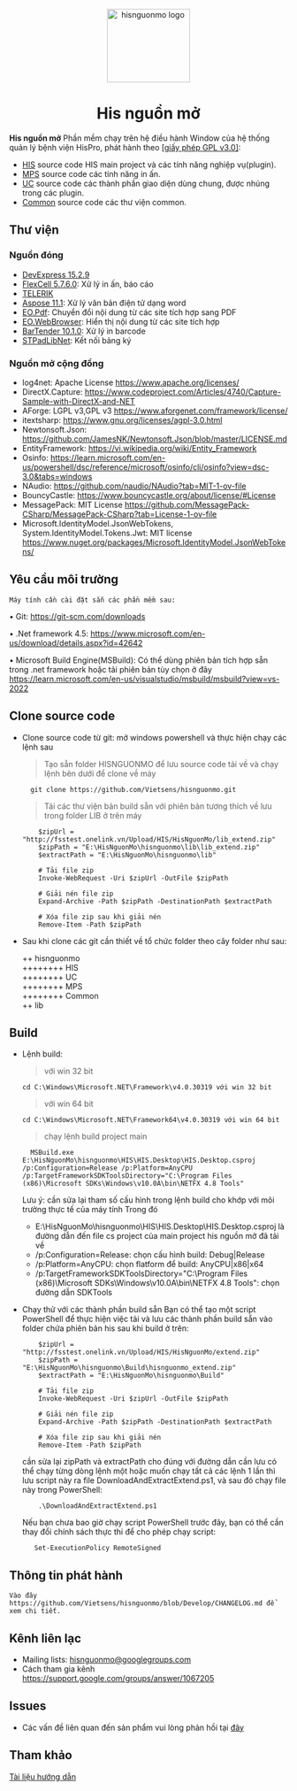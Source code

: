 <!-- markdownlint-disable-next-line -->
<p align="center">
  <a href="https://nguonmo.benhvienthongminh.vn/ords/f?p=106:1:9302229919244:::::" rel="noopener" target="_blank"><img width="150" height="133" src="https://nguonmo.benhvienthongminh.vn/i/apex_ui/img/favicons/hispro/hispro-180.png" alt="hisnguonmo logo"></a>
</p>

<h1 align="center">His nguồn mở</h1>

**His nguồn mở** Phần mềm chạy trên hệ điều hành Window của hệ thống quản lý bệnh viện HisPro, phát hành theo [[giấy phép GPL v3.0]](https://github.com/Vietsens/hisnguonmo?tab=GPL-3.0-1-ov-file):

- [HIS](https://github.com/Vietsens/hisnguonmo/tree/Develop/HIS) source code HIS main project và các tính năng nghiệp vụ(plugin).  
- [MPS](https://github.com/Vietsens/hisnguonmo/tree/Develop/MPS) source code các tính năng in ấn.  
- [UC](https://github.com/Vietsens/hisnguonmo/tree/Develop/UC) source code các thành phần giao diện dùng chung, được nhúng trong các plugin.  
- [Common](https://github.com/Vietsens/hisnguonmo/tree/Develop/Common) source code các thư viện common.  


## Thư viện

### Nguồn đóng
- [DevExpress 15.2.9](https://www.devexpress.com/ "DevExpress 15.2.9")	
- [FlexCell 5.7.6.0](https://www.tmssoftware.com/site/flexcelnet.asp "FlexCell 5.7.6.0"): Xử lý in ấn, báo cáo
- [TELERIK](https://www.telerik.com/ "Telerik UI for WinForms 2019.3.1022")	
- [Aspose 11.1](https://www.nuget.org/packages/Aspose.Words/11.1.0 "Aspose 11.1"): Xử lý văn bản điện tử dạng word
- [EO.Pdf](https://www.nuget.org/packages/EO.Pdf/20.3.34 "EO.Pdf"): Chuyển đổi nội dung từ các site tích hợp sang PDF
- [EO.WebBrowser](https://www.nuget.org/packages/EO.WebBrowser/20.3.34 "EO.WebBrowser"): Hiển thị nội dung từ các site tích hợp
- [BarTender 10.1.0](https://sonamin.com/blogs/download-phan-mem-driver/tai-bartender "EO.WebBrowser"): Xử lý in barcode
- [STPadLibNet](https://en.signotec.com/portal/seiten/signopad-api-device-api--900000170-10002.html "STPadLibNet"): Kết nối bảng ký

### Nguồn mở cộng đồng
- log4net: Apache License https://www.apache.org/licenses/
- DirectX.Capture:	https://www.codeproject.com/Articles/4740/Capture-Sample-with-DirectX-and-NET
- AForge: LGPL v3,GPL v3 https://www.aforgenet.com/framework/license/
- itextsharp: https://www.gnu.org/licenses/agpl-3.0.html
- Newtonsoft.Json: https://github.com/JamesNK/Newtonsoft.Json/blob/master/LICENSE.md
- EntityFramework: https://vi.wikipedia.org/wiki/Entity_Framework
- Osinfo: https://learn.microsoft.com/en-us/powershell/dsc/reference/microsoft/osinfo/cli/osinfo?view=dsc-3.0&tabs=windows
- NAudio: https://github.com/naudio/NAudio?tab=MIT-1-ov-file
- BouncyCastle: https://www.bouncycastle.org/about/license/#License
- MessagePack: MIT License https://github.com/MessagePack-CSharp/MessagePack-CSharp?tab=License-1-ov-file
- Microsoft.IdentityModel.JsonWebTokens, System.IdentityModel.Tokens.Jwt: MIT license https://www.nuget.org/packages/Microsoft.IdentityModel.JsonWebTokens/



## Yêu cầu môi trường
	Máy tính cần cài đặt sẵn các phần mềm sau:

•	Git: https://git-scm.com/downloads

•	.Net framework 4.5:  https://www.microsoft.com/en-us/download/details.aspx?id=42642

•	Microsoft Build Engine(MSBuild): Có thể dùng phiên bản tích hợp sẵn trong .net framework 
	hoặc tải phiên bản tùy chọn ở đây https://learn.microsoft.com/en-us/visualstudio/msbuild/msbuild?view=vs-2022




## Clone source code

- Clone source code	từ git: mở windows powershell và thực hiện chạy các lệnh sau
  > Tạo sẵn folder HISNGUONMO để lưu source code tải về và chạy lệnh bên dưới để clone về máy
  ```shell	
	git clone https://github.com/Vietsens/hisnguonmo.git
  ```  	
	
  
  > Tải các thư viện bản build sẵn với phiên bản tương thích về lưu trong folder LIB ở trên máy
	```shell	
		$zipUrl = "http://fsstest.onelink.vn/Upload/HIS/HisNguonMo/lib_extend.zip"
		$zipPath = "E:\HisNguonMo\hisnguonmo\lib\lib_extend.zip"
		$extractPath = "E:\HisNguonMo\hisnguonmo\lib"

		# Tải file zip
		Invoke-WebRequest -Uri $zipUrl -OutFile $zipPath

		# Giải nén file zip
		Expand-Archive -Path $zipPath -DestinationPath $extractPath
		
		# Xóa file zip sau khi giải nén
		Remove-Item -Path $zipPath
	```    
  
  
- Sau khi clone các git cần thiết về tổ chức folder theo cây folder như sau:

	++ hisnguonmo  
	++++++++ HIS  
	++++++++ UC  
	++++++++ MPS  
	++++++++ Common  
	++ lib  
	
## Build
- Lệnh build:
  > với win 32 bit
	```shell
	cd C:\Windows\Microsoft.NET\Framework\v4.0.30319 với win 32 bit
	``` 
  > với win 64 bit
	```shell
	cd C:\Windows\Microsoft.NET\Framework64\v4.0.30319 với win 64 bit
	```    
  > chạy lệnh build project main
  ```shell
	MSBuild.exe E:\HisNguonMo\hisnguonmo\HIS\HIS.Desktop\HIS.Desktop.csproj /p:Configuration=Release /p:Platform=AnyCPU /p:TargetFrameworkSDKToolsDirectory="C:\Program Files (x86)\Microsoft SDKs\Windows\v10.0A\bin\NETFX 4.8 Tools"
  ```  	
	Lưu ý: cần sửa lại tham số cấu hình trong lệnh build cho khớp với môi trường thực tế của máy tính
	Trong đó
	-	E:\HisNguonMo\hisnguonmo\HIS\HIS.Desktop\HIS.Desktop.csproj là đường dẫn đến file cs project của main project his nguồn mở đã tải về
	-	/p:Configuration=Release: chọn cấu hình build: Debug|Release
	-	/p:Platform=AnyCPU: chọn flatform để build: AnyCPU|x86|x64
	-	/p:TargetFrameworkSDKToolsDirectory="C:\Program Files (x86)\Microsoft SDKs\Windows\v10.0A\bin\NETFX 4.8 Tools": chọn đường dẫn SDKTools

- Chạy thử với các thành phần build sẵn
  Bạn có thể tạo một script PowerShell để thực hiện việc tải và lưu các thành phần build sẵn vào folder chứa phiên bản his sau khi build ở trên:
    ```shell
		$zipUrl = "http://fsstest.onelink.vn/Upload/HIS/HisNguonMo/extend.zip"
		$zipPath = "E:\HisNguonMo\hisnguonmo\Build\hisnguonmo_extend.zip"
		$extractPath = "E:\HisNguonMo\hisnguonmo\Build"

		# Tải file zip
		Invoke-WebRequest -Uri $zipUrl -OutFile $zipPath

		# Giải nén file zip
		Expand-Archive -Path $zipPath -DestinationPath $extractPath
		
		# Xóa file zip sau khi giải nén
		Remove-Item -Path $zipPath
	```   
	cần sửa lại zipPath và extractPath cho đúng với đường dẫn cần lưu
	có thể chạy từng dòng lệnh một hoặc muốn chạy tất cả các lệnh 1 lần thì lưu script này ra file DownloadAndExtractExtend.ps1, và sau đó chạy file này trong PowerShell:
    ```shell
		.\DownloadAndExtractExtend.ps1
	```  
	Nếu bạn chưa bao giờ chạy script PowerShell trước đây, bạn có thể cần thay đổi chính sách thực thi để cho phép chạy script:
	 ```shell
		Set-ExecutionPolicy RemoteSigned
	```  

## Thông tin phát hành

	Vào đây https://github.com/Vietsens/hisnguonmo/blob/Develop/CHANGELOG.md để xem chi tiết.
	
## Kênh liên lạc

- Mailing lists: hisnguonmo@googlegroups.com
- Cách tham gia kênh https://support.google.com/groups/answer/1067205

## Issues

- Các vấn đề liên quan đến sản phẩm vui lòng phản hồi tại [đây](https://github.com/Vietsens/hisnguonmo/issues)
	
## Tham khảo

[Tài liệu hướng dẫn](https://github.com/Vietsens/hisnguonmo/wiki)
